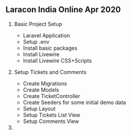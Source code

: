 ## Laracon India Online Apr 2020

1. Basic Project Setup
    - Laravel Application
    - Setup .env
    - Install basic packages
    - Install Livewire
    - Install Livewire CSS+Scripts
  
2. Setup Tickets and Comments
    - Create Migrations
    - Create Models
    - Create TicketController
    - Create Seeders for some initial demo data
    - Setup Layout
    - Setup Tickets List View
    - Setup Comments View
    
3. 
